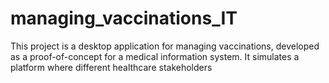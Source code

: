 # managing_vaccinations_IT
This project is a desktop application for managing vaccinations, developed as a proof-of-concept for a medical information system. It simulates a platform where different healthcare stakeholders
